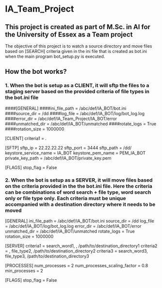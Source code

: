 # IA_Team_Project

## This project is created as part of M.Sc. in AI for the University of Essex as a Team project

The objective of this project is to watch a source directory and move files based on [SEARCH] criteria given in the ini file that is created as bot.ini when the main program bot_setup.py is executed.

## How the bot works?

### 1. When the bot is setup as a CLIENT, it will sftp the files to a staging server based on the provided criteria of file types in the bot.ini file

####[GENERAL]
####ini_file_path = /abc/def/IA_BOT/bot.ini
####source_dir = /dd
####log_file = /abc/def/IA_BOT/log/bot_log.log
####error_dir = /abc/def/IA_Team_Project/IA_BOT/error
####unmatched_dir = /abc/def/IA_BOT/unmatched
####rotate_logs = True
####rotation_size = 1000000

[CLIENT]
criteria1 = *.*

[SFTP]
sftp_ip = 22.22.22.22
sftp_port = 3444
sftp_path = /dd/
keystore_service_name = IA_BOT
keystore_pem_name = PEM_IA_BOT
private_key_path = /abc/def/IA_BOT/private_key.pem

[FLAGS]
stop_flag = False

### 2. When the bot is setup as a SERVER, it will move files based on the criteria provided in the the bot.ini file. Here the criteria can be combinations of word search + file type, word search only or file type only. Each criteria must be unique accompanied with a destination directory where it needs to be moved

[GENERAL]
ini_file_path = /abc/def/IA_BOT/bot.ini
source_dir = /dd
log_file = /abc/def/IA_BOT/log/bot_log.log
error_dir = /abc/def/IA_BOT/error
unmatched_dir = /abc/def/IA_BOT/unmatched
rotate_logs = True
rotation_size = 1000000

[SERVER]
criteria1 = search_word1, , /path/to/destination_directory1
criteria2 = , file_type2, /path/to/destination_directory2
criteria3 = search_word3, file_type3, /path/to/destination_directory3

[PROCESSES]
num_processes = 2
num_processes_scaling_factor = 0.8
min_processes = 2

[FLAGS]
stop_flag = False
